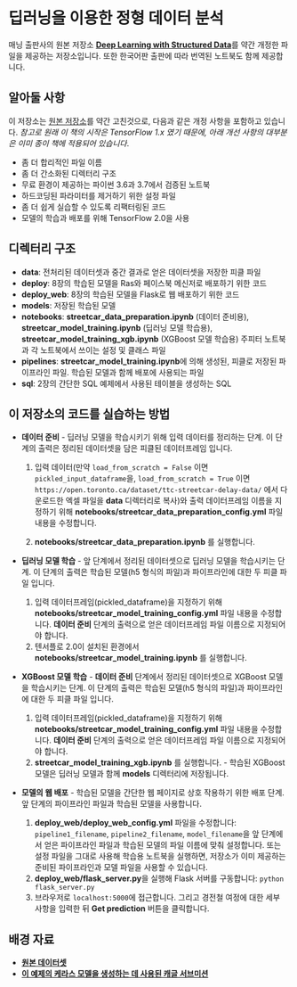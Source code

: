 # 딥러닝을 이용한 정형 데이터 분석
매닝 출판사의 원본 저장소 [**Deep Learning with Structured Data**](https://www.manning.com/books/deep-learning-with-structured-data)를 약간 개정한 파일을 제공하는 저장소입니다. 또한 한국어판 출판에 따라 번역된 노트북도 함께 제공합니다.

## 알아둘 사항
이 저장소는 [원본 저장소](https://github.com/ryanmark1867/manning)를 약간 고친것으로, 다음과 같은 개정 사항을 포함하고 있습니다. _참고로 원래 이 책의 시작은 TensorFlow 1.x 였기 때문에, 아래 개선 사항의 대부분은 이미 종이 책에 적용되어 있습니다_.
- 좀 더 합리적인 파일 이름
- 좀 더 간소화된 디렉터리 구조
- 무료 환경이 제공하는 파이썬 3.6과 3.7에서 검증된 노트북
- 하드코딩된 파라미터를 제거하기 위한 설정 파일
- 좀 더 쉽게 실습할 수 있도록 리팩터링된 코드
- 모델의 학습과 배포를 위해 TensorFlow 2.0을 사용

## 디렉터리 구조
- **data**: 전처리된 데이터셋과 중간 결과로 얻은 데이터셋을 저장한 피클 파일
- **deploy**: 8장의 학습된 모델을 Ras와 페이스북 메신저로 배포하기 위한 코드
- **deploy_web**: 8장의 학습된 모델을 Flask로 웹 배포하기 위한 코드
- **models**: 저장된 학습된 모델
- **notebooks**: **streetcar_data_preparation.ipynb** (데이터 준비용), **streetcar_model_training.ipynb** (딥러닝 모델 학습용), **streetcar_model_training_xgb.ipynb** (XGBoost 모델 학습용) 주피터 노트북과 각 노트북에서 쓰이는 설정 및 클래스 파일
- **pipelines**: **streetcar_model_training.ipynb**에 의해 생성된, 피클로 저장된 파이프라인 파일. 학습된 모델과 함께 배포에 사용되는 파일
- **sql**: 2장의 간단한 SQL 예제에서 사용된 테이블을 생성하는 SQL

## 이 저장소의 코드를 실습하는 방법
- **데이터 준비** - 딥러닝 모델을 학습시키기 위해 입력 데이터를 정리하는 단계. 이 단계의 출력은 정리된 데이터셋을 담은 피클된 데이터프레임 입니다.

  1. 입력 데이터(만약 `load_from_scratch = False` 이면 `pickled_input_dataframe`을, `load_from_scratch = True` 이면 `https://open.toronto.ca/dataset/ttc-streetcar-delay-data/` 에서 다운로드한 엑셀 파일을 **data** 디렉터리로 복사)와 출력 데이터프레임 이름을 지정하기 위해 **notebooks/streetcar_data_preparation_config.yml** 파일 내용을 수정합니다.

  2. **notebooks/streetcar_data_preparation.ipynb** 를 실행합니다.

- **딥러닝 모델 학습** - 앞 단계에서 정리된 데이터셋으로 딥러닝 모델을 학습시키는 단계. 이 단계의 출력은 학습된 모델(h5 형식의 파일)과 파이프라인에 대한 두 피클 파일 입니다.
  1. 입력 데이터프레임(pickled_dataframe)을 지정하기 위해 **notebooks/streetcar_model_training_config.yml** 파일 내용을 수정합니다. **데이터 준비** 단계의 출력으로 얻은 데이터프레임 파일 이름으로 지정되어야 합니다.
  2. 텐서플로 2.0이 설치된 환경에서 **notebooks/streetcar_model_training.ipynb** 를 실행합니다.

- **XGBoost 모델 학습** - **데이터 준비** 단계에서 정리된 데이터셋으로 XGBoost 모델을 학습시키는 단계. 이 단계의 출력은 학습된 모델(h5 형식의 파일)과 파이프라인에 대한 두 피클 파일 입니다.
  1. 입력 데이터프레임(pickled_dataframe)을 지정하기 위해 **notebooks/streetcar_model_training_config.yml** 파일 내용을 수정합니다. **데이터 준비** 단계의 출력으로 얻은 데이터프레임 파일 이름으로 지정되어야 합니다.
  2. **streetcar_model_training_xgb.ipynb** 를 실행합니다. - 학습된 XGBoost 모델은 딥러닝 모델과 함께 **models** 디렉터리에 저장됩니다.

- **모델의 웹 배포** - 학습된 모델을 간단한 웹 페이지로 상호 작용하기 위한 배포 단계. 앞 단계의 파이프라인 파일과 학습된 모델을 사용합니다.
  1. **deploy_web/deploy_web_config.yml** 파일을 수정합니다: `pipeline1_filename`, `pipeline2_filename`, `model_filename`을 앞 단계에서 얻은 파이프라인 파일과 학습된 모델의 파일 이름에 맞춰 설정합니다. 또는 설정 파일을 그대로 사용해 학습용 노트북을 실행하면, 저장소가 이미 제공하는 준비된 파이프라인과 모델 파일을 사용할 수 있습니다.
  2. **deploy_web/flask_server.py**을 실행해 Flask 서버를 구동합니다: `python flask_server.py`
  3. 브라우저로 `localhost:5000`에 접근합니다. 그리고 경전철 여정에 대한 세부 사항을 입력한 뒤 **Get prediction** 버튼을 클릭합니다.

## 배경 자료

- [**원본 데이터셋**](https://open.toronto.ca/dataset/ttc-streetcar-delay-data/)
- [**이 예제의 케라스 모델을 생성하는 데 사용된 캐글 서브미션**](https://www.kaggle.com/knowledgegrappler/a-simple-nn-solution-with-keras-0-48611-pl) 
